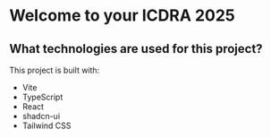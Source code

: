 # Welcome to your ICDRA 2025

## What technologies are used for this project?

This project is built with:
- Vite
- TypeScript
- React
- shadcn-ui
- Tailwind CSS